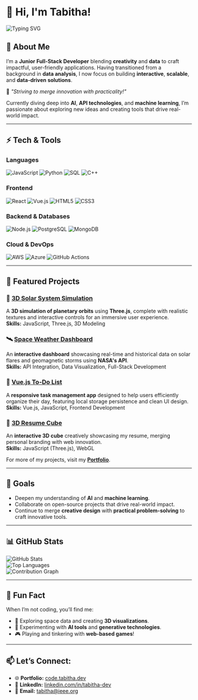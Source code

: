 # 👋 Hi, I'm Tabitha!

![Typing SVG](https://readme-typing-svg.demolab.com?font=Fira+Code&size=24&pause=1000&color=61DAFB&width=435&lines=Junior+Full-Stack+Developer;Data+Driven+Problem+Solver;Passionate+about+AI+%26+ML!)

## 🚀 About Me
I’m a **Junior Full-Stack Developer** blending **creativity** and **data** to craft impactful, user-friendly applications. Having transitioned from a background in **data analysis**, I now focus on building **interactive**, **scalable**, and **data-driven solutions**.  

🌟 *"Striving to merge innovation with practicality!"*  

Currently diving deep into **AI**, **API technologies**, and **machine learning**, I’m passionate about exploring new ideas and creating tools that drive real-world impact.

---

## ⚡ Tech & Tools
### **Languages**
![JavaScript](https://img.shields.io/badge/-JavaScript-F7DF1E?style=flat-square&logo=javascript&logoColor=black)
![Python](https://img.shields.io/badge/-Python-3776AB?style=flat-square&logo=python&logoColor=white)
![SQL](https://img.shields.io/badge/-SQL-4479A1?style=flat-square&logo=postgresql&logoColor=white)
![C++](https://img.shields.io/badge/-C++-00599C?style=flat-square&logo=c%2B%2B&logoColor=white)

### **Frontend**
![React](https://img.shields.io/badge/-React-20232A?style=flat-square&logo=react)
![Vue.js](https://img.shields.io/badge/-Vue.js-4FC08D?style=flat-square&logo=vue.js&logoColor=white)
![HTML5](https://img.shields.io/badge/-HTML5-E34F26?style=flat-square&logo=html5&logoColor=white)
![CSS3](https://img.shields.io/badge/-CSS3-1572B6?style=flat-square&logo=css3&logoColor=white)

### **Backend & Databases**
![Node.js](https://img.shields.io/badge/-Node.js-339933?style=flat-square&logo=node.js&logoColor=white)
![PostgreSQL](https://img.shields.io/badge/-PostgreSQL-4169E1?style=flat-square&logo=postgresql&logoColor=white)
![MongoDB](https://img.shields.io/badge/-MongoDB-47A248?style=flat-square&logo=mongodb&logoColor=white)

### **Cloud & DevOps**
![AWS](https://img.shields.io/badge/-AWS-232F3E?style=flat-square&logo=amazon-aws&logoColor=white)
![Azure](https://img.shields.io/badge/-Azure-0078D4?style=flat-square&logo=microsoft-azure&logoColor=white)
![GitHub Actions](https://img.shields.io/badge/-GitHub%20Actions-2088FF?style=flat-square&logo=github-actions&logoColor=white)

---

## 📌 Featured Projects
### 🌌 **[3D Solar System Simulation](https://github.com/tabitha-dev/Solar-System-in-three-js)**
A **3D simulation of planetary orbits** using **Three.js**, complete with realistic textures and interactive controls for an immersive user experience.  
**Skills:** JavaScript, Three.js, 3D Modeling  

### 🛰️ **[Space Weather Dashboard](https://github.com/tabitha-dev/tabitha.dev/tree/main/code/Nasa-Space-Weather-Database-Of-Notifications)**
An **interactive dashboard** showcasing real-time and historical data on solar flares and geomagnetic storms using **NASA's API**.  
**Skills:** API Integration, Data Visualization, Full-Stack Development  

### 📝 **[Vue.js To-Do List](https://github.com/tabitha-dev/tabitha.dev/tree/main/code/ToDo-2)**
A **responsive task management app** designed to help users efficiently organize their day, featuring local storage persistence and clean UI design.  
**Skills:** Vue.js, JavaScript, Frontend Development  

### 🎨 **[3D Resume Cube](https://github.com/tabitha-dev/tabitha.dev/tree/main/code/resume-cube)**
An **interactive 3D cube** creatively showcasing my resume, merging personal branding with web innovation.  
**Skills:** JavaScript (Three.js), WebGL  

For more of my projects, visit my **[Portfolio](https://code.tabitha.dev/)**.

---

## 🎯 Goals
- Deepen my understanding of **AI** and **machine learning**.  
- Collaborate on open-source projects that drive real-world impact.  
- Continue to merge **creative design** with **practical problem-solving** to craft innovative tools.  

---

## 📊 GitHub Stats
![GitHub Stats](https://github-readme-stats.vercel.app/api?username=tabitha-dev&show_icons=true&theme=radical)  
![Top Languages](https://github-readme-stats.vercel.app/api/top-langs/?username=tabitha-dev&layout=compact&theme=radical)  
![Contribution Graph](https://github-readme-activity-graph.vercel.app/graph?username=tabitha-dev&theme=react-dark)

---

## 🌟 Fun Fact
When I’m not coding, you’ll find me:  
- 🚀 Exploring space data and creating **3D visualizations**.  
- 🤖 Experimenting with **AI tools** and **generative technologies**.  
- 🎮 Playing and tinkering with **web-based games**!  

---

## 📫 Let’s Connect:
- 🌐 **Portfolio:** [code.tabitha.dev](https://code.tabitha.dev/)  
- 💼 **LinkedIn:** [linkedin.com/in/tabitha-dev](https://linkedin.com/in/tabitha-dev)  
- 📧 **Email:** [tabitha@ieee.org](mailto:tabitha@ieee.org)
